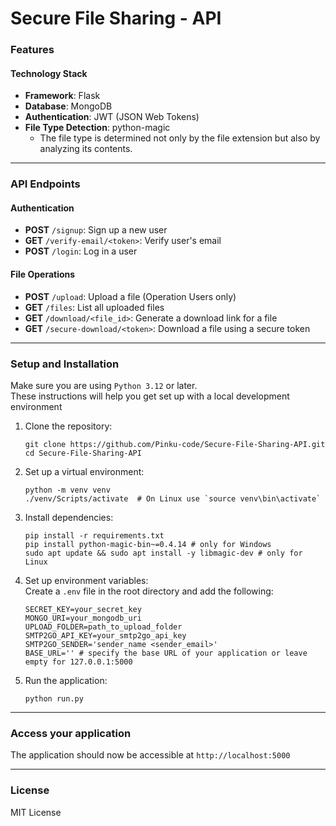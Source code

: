 # Secure File Sharing - API

### Features

#### Technology Stack
- **Framework**: Flask
- **Database**: MongoDB
- **Authentication**: JWT (JSON Web Tokens)
- **File Type Detection**: python-magic
  - The file type is determined not only by the file extension but also by analyzing its contents.
<hr>

### API Endpoints
#### Authentication
- **POST** `/signup`: Sign up a new user
- **GET** `/verify-email/<token>`: Verify user's email
- **POST** `/login`: Log in a user

#### File Operations
- **POST** `/upload`: Upload a file (Operation Users only)
- **GET** `/files`: List all uploaded files
- **GET** `/download/<file_id>`: Generate a download link for a file
- **GET** `/secure-download/<token>`: Download a file using a secure token
<hr>

### Setup and Installation
Make sure you are using `Python 3.12` or later. <br>
These instructions will help you get set up with a local development environment
1. Clone the repository:
   ```shell
   git clone https://github.com/Pinku-code/Secure-File-Sharing-API.git
   cd Secure-File-Sharing-API
   ```
2. Set up a virtual environment:
   ```shell
   python -m venv venv
   ./venv/Scripts/activate  # On Linux use `source venv\bin\activate`
   ```
3. Install dependencies:
   ```shell
   pip install -r requirements.txt
   pip install python-magic-bin~=0.4.14 # only for Windows 
   sudo apt update && sudo apt install -y libmagic-dev # only for Linux
   ```
4. Set up environment variables:<br>
   Create a `.env` file in the root directory and add the following:
   ```
   SECRET_KEY=your_secret_key
   MONGO_URI=your_mongodb_uri
   UPLOAD_FOLDER=path_to_upload_folder
   SMTP2GO_API_KEY=your_smtp2go_api_key
   SMTP2GO_SENDER='sender_name <sender_email>'
   BASE_URL='' # specify the base URL of your application or leave empty for 127.0.0.1:5000
   ```
5. Run the application:
   ```shell
   python run.py
   ```
<hr>

### Access your application <br>
The application should now be accessible at `http://localhost:5000`
<hr>

### License
MIT License
